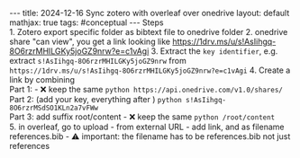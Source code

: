 --- title: 2024-12-16 Sync zotero with overleaf over onedrive layout: default  mathjax: true tags: #conceptual --- Steps <br> 1. Zotero export specific folder as bibtext file to onedrive folder 2. onedrive share "can view", you get a link looking like https://1drv.ms/u/s!AsIihgq-8O6rzrMHILGKy5joGZ9nrw?e=c1vAgi 3. Extract the `key identifier`, e.g. extract `s!AsIihgq-8O6rzrMHILGKy5joGZ9nrw` from `https://1drv.ms/u/s!AsIihgq-8O6rzrMHILGKy5joGZ9nrw?e=c1vAgi` 4. Create a link by combining <br> Part 1: - ❌ keep the same ```python https://api.onedrive.com/v1.0/shares/ ``` <br> Part 2: (add your key, everything after ) ```python s!AsIihgq-8O6rzrMSdSO1KLn2a7vFWw ``` <br> Part 3: add suffix root/content  - ❌ keep the same ```python /root/content ``` <br> 5. in overleaf, go to upload - from external URL - add link, and as filename references.bib - ⚠️ important: the filename has to be references.bib not just references